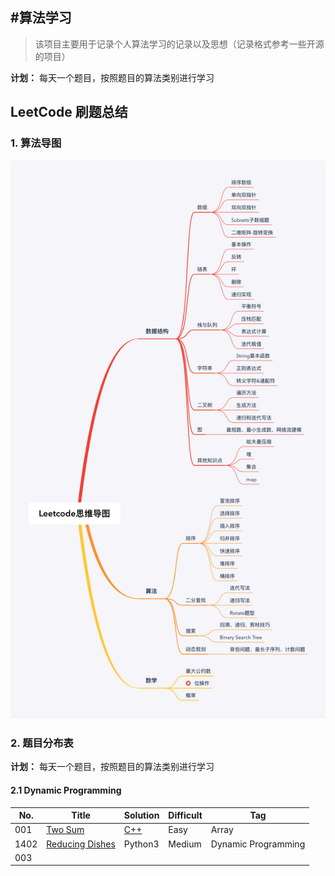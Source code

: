 #算法学习
-------

> 该项目主要用于记录个人算法学习的记录以及思想（记录格式参考一些开源的项目）

**计划：** 每天一个题目，按照题目的算法类别进行学习



## LeetCode 刷题总结

### 1. 算法导图

![853467-20190220213844932-1896554215](images/853467-20190220213844932-1896554215.png)



### 2. 题目分布表

**计划：** 每天一个题目，按照题目的算法类别进行学习

#### 2.1 Dynamic Programming

| No.  | Title                                                        | Solution                                                     | Difficult | Tag                 |
| ---- | ------------------------------------------------------------ | ------------------------------------------------------------ | --------- | ------------------- |
| 001  | [Two Sum](https://leetcode.com/problems/two-sum/description/) | [C++](https://github.com/arvinlee2015/LeetCode/edit/master/Two%20Sum/two_sum.cpp) | Easy      | Array               |
| 1402 | [Reducing Dishes](LeetCode/dynamic_programming/1402-reducing-dishes.md)                                              | Python3                                                      | Medium    | Dynamic Programming |
| 003  |                                                              |                                                              |           |                     |


